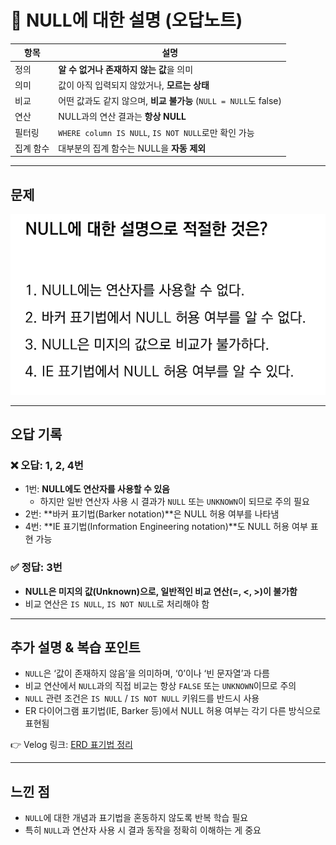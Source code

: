 # 📌 NULL에 대한 설명 (오답노트)
| 항목    | 설명                                               |
| ----- | ------------------------------------------------ |
| 정의    | **알 수 없거나 존재하지 않는 값**을 의미                        |
| 의미    | 값이 아직 입력되지 않았거나, **모르는 상태**                      |
| 비교    | 어떤 값과도 같지 않으며, **비교 불가능** (`NULL = NULL`도 false) |
| 연산    | NULL과의 연산 결과는 **항상 NULL**                        |
| 필터링   | `WHERE column IS NULL`, `IS NOT NULL`로만 확인 가능    |
| 집계 함수 | 대부분의 집계 함수는 NULL을 **자동 제외**                      |

---

## 문제

![7번 문제](../images/7.png)

---

## 오답 기록

### ❌ 오답: 1, 2, 4번

- 1번: **NULL에도 연산자를 사용할 수 있음**  
  - 하지만 일반 연산자 사용 시 결과가 `NULL` 또는 `UNKNOWN`이 되므로 주의 필요  
- 2번: **바커 표기법(Barker notation)**은 NULL 허용 여부를 나타냄  
- 4번: **IE 표기법(Information Engineering notation)**도 NULL 허용 여부 표현 가능  

### ✅ 정답: 3번  
- **NULL은 미지의 값(Unknown)으로, 일반적인 비교 연산(=, <, >)이 불가함**  
- 비교 연산은 `IS NULL`, `IS NOT NULL`로 처리해야 함  

---

## 추가 설명 & 복습 포인트

- `NULL`은 ‘값이 존재하지 않음’을 의미하며, ‘0’이나 ‘빈 문자열’과 다름  
- 비교 연산에서 `NULL`과의 직접 비교는 항상 `FALSE` 또는 `UNKNOWN`이므로 주의  
- `NULL` 관련 조건은 `IS NULL` / `IS NOT NULL` 키워드를 반드시 사용  
- ER 다이어그램 표기법(IE, Barker 등)에서 NULL 허용 여부는 각기 다른 방식으로 표현됨

👉 Velog 링크: [ERD 표기법 정리](https://velog.io/@wjpark4430/ERD-표기법-IE-표기법-vs-바커-표기법-feat.-NULL-표현-방식)

---

## 느낀 점
- `NULL`에 대한 개념과 표기법을 혼동하지 않도록 반복 학습 필요  
- 특히 `NULL`과 연산자 사용 시 결과 동작을 정확히 이해하는 게 중요

